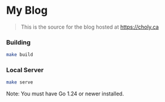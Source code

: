 # My Blog

> This is the source for the blog hosted at https://choly.ca

### Building

``` sh
make build
```

### Local Server

```sh
make serve
```

Note: You must have Go 1.24 or newer installed.
